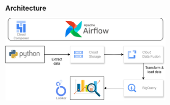 ## Architecture

![Project Architecture](https://github.com/Kai-334/Data-Transformation-Masking-with-Data-Fusion-Airflow-and-BigQuery/blob/c287a86c3bb583c86e0407508a4344759180c7e1/Project%20Architecture.png)
